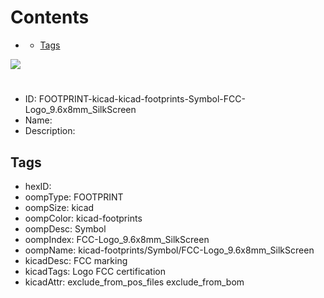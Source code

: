 



Contents
========

* [](#)
	* [Tags](#tags)
  
![][im]
# 

- ID: FOOTPRINT-kicad-kicad-footprints-Symbol-FCC-Logo_9.6x8mm_SilkScreen
- Name: 
- Description: 

## Tags

- hexID: 
- oompType: FOOTPRINT
- oompSize: kicad
- oompColor: kicad-footprints
- oompDesc: Symbol
- oompIndex: FCC-Logo_9.6x8mm_SilkScreen
- oompName: kicad-footprints/Symbol/FCC-Logo_9.6x8mm_SilkScreen
- kicadDesc: FCC marking
- kicadTags: Logo FCC certification
- kicadAttr: exclude_from_pos_files exclude_from_bom



[im]: image.png

